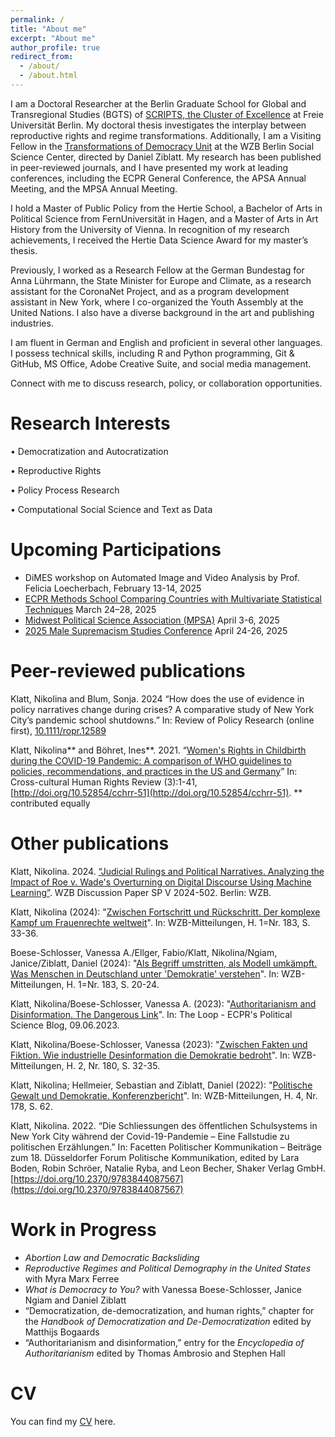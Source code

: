 ```yaml
---
permalink: /
title: "About me"
excerpt: "About me"
author_profile: true
redirect_from: 
  - /about/
  - /about.html
---
```


I am a Doctoral Researcher at the Berlin Graduate School for Global and Transregional Studies (BGTS) of [SCRIPTS, the Cluster of Excellence](https://www.scripts-berlin.eu/index.html) at Freie Universität Berlin. My doctoral thesis investigates the interplay between reproductive rights and regime transformations. Additionally, I am a Visiting Fellow in the [Transformations of Democracy Unit](https://wzb.eu/en/research/dynamics-of-political-systems/transformations-of-democracy) at the WZB Berlin Social Science Center, directed by Daniel Ziblatt. My research has been published in peer-reviewed journals, and I have presented my work at leading conferences, including the ECPR General Conference, the APSA Annual Meeting, and the MPSA Annual Meeting.

I hold a Master of Public Policy from the Hertie School, a Bachelor of Arts in Political Science from FernUniversität in Hagen, and a Master of Arts in Art History from the University of Vienna. In recognition of my research achievements, I received the Hertie Data Science Award for my master’s thesis.

Previously, I worked as a Research Fellow at the German Bundestag for Anna Lührmann, the State Minister for Europe and Climate, as a research assistant for the CoronaNet Project, and as a program development assistant in New York, where I co-organized the Youth Assembly at the United Nations. I also have a diverse background in the art and publishing industries.

I am fluent in German and English and proficient in several other languages. I possess technical skills, including R and Python programming, Git & GitHub, MS Office, Adobe Creative Suite, and social media management.

Connect with me to discuss research, policy, or collaboration opportunities.

Research Interests
======
•	Democratization and Autocratization 

•	Reproductive Rights 

•	Policy Process Research

•	Computational Social Science and Text as Data 

Upcoming Participations
======

- DiMES workshop on Automated Image and Video Analysis by Prof. Felicia Loecherbach, February 13-14, 2025
- [ECPR Methods School Comparing Countries with Multivariate Statistical Techniques](https://ecpr.eu/Events/Event/PanelDetails/15613) March 24–28, 2025
- [Midwest Political Science Association (MPSA)](https://www.mpsanet.org/conference/) April 3-6, 2025 
- [2025 Male Supremacism Studies Conference](https://www.theirms.org/conference) April 24-26, 2025


Peer-reviewed publications
======

Klatt, Nikolina and Blum, Sonja. 2024 “How does the use of evidence in policy narratives change during crises? A comparative study of New York City’s pandemic school shutdowns.” In: Review of Policy Research (online first), [10.1111/ropr.12589](https://doi.org/10.1111/ropr.12589) 

Klatt, Nikolina** and Böhret, Ines**. 2021. “[Women's Rights in Childbirth during the COVID-19 Pandemic: A comparison of WHO guidelines to policies, recommendations, and practices in the US and Germany](files/Klatt_Boehret_2021.pdf)” In: Cross-cultural Human Rights Review (3):1-41, [http://doi.org/10.52854/cchrr-51](http://doi.org/10.52854/cchrr-51).
** contributed equally 


Other publications
======

Klatt, Nikolina. 2024. [“Judicial Rulings and Political Narratives. Analyzing the Impact of Roe v. Wade's Overturning on Digital Discourse Using Machine Learning”](https://www.google.com/url?sa=t&source=web&rct=j&opi=89978449&url=https://bibliothek.wzb.eu/pdf/2024/v24-502.pdf&ved=2ahUKEwjAk-a8zYaLAxWE3QIHHYMpFz0QFnoECBIQAQ&usg=AOvVaw3U0xCqSv_gYkZBTFwqmRc-). WZB Discussion Paper SP V 2024-502. Berlin: WZB.

Klatt, Nikolina (2024): "[Zwischen Fortschritt und Rückschritt. Der komplexe Kampf um Frauenrechte weltweit](https://bibliothek.wzb.eu/artikel/2024/f-26070.pdf)". In: WZB-Mitteilungen, H. 1=Nr. 183, S. 33-36.

Boese-Schlosser, Vanessa A./Ellger, Fabio/Klatt, Nikolina/Ngiam, Janice/Ziblatt, Daniel (2024): "[Als Begriff umstritten, als Modell umkämpft. Was Menschen in Deutschland unter 'Demokratie' verstehen](https://bibliothek.wzb.eu/artikel/2024/f-26067.pdf)". In: WZB-Mitteilungen, H. 1=Nr. 183, S. 20-24.

Klatt, Nikolina/Boese-Schlosser, Vanessa A. (2023): "[Authoritarianism and Disinformation. The Dangerous Link](https://theloop.ecpr.eu/disinformation-in-autocratic-governance/)". In: The Loop - ECPR's Political Science Blog, 09.06.2023.

Klatt, Nikolina/Boese-Schlosser, Vanessa (2023): "[Zwischen Fakten und Fiktion. Wie industrielle Desinformation die Demokratie bedroht](https://bibliothek.wzb.eu/artikel/2023/f-25570.pdf)". In: WZB-Mitteilungen, H. 2, Nr. 180, S. 32-35.

Klatt, Nikolina; Hellmeier, Sebastian and Ziblatt, Daniel (2022): "[Politische Gewalt und Demokratie. Konferenzbericht](files/Klatt_Hellmeier_Ziblatt_2022.pdf)". In: WZB-Mitteilungen, H. 4, Nr. 178, S. 62.

Klatt, Nikolina. 2022. “Die Schliessungen des öffentlichen Schulsystems in New York City während der Covid-19-Pandemie – Eine Fallstudie zu politischen Erzählungen.” In: Facetten Politischer Kommunikation – Beiträge zum 18. Düsseldorfer Forum Politische Kommunikation, edited by Lara Boden, Robin Schröer, Natalie Ryba, and Leon Becher, Shaker Verlag GmbH. [https://doi.org/10.2370/9783844087567](https://doi.org/10.2370/9783844087567)


Work in Progress
======
- _Abortion Law and Democratic Backsliding_
- _Reproductive Regimes and Political Demography in the United States_ with Myra Marx Ferree
- _What is Democracy to You?_ with Vanessa Boese-Schlosser, Janice Ngiam and Daniel Ziblatt
- “Democratization, de-democratization, and human rights,” chapter for the _Handbook of Democratization and De-Democratization_ edited by Matthijs Bogaards
- “Authoritarianism and disinformation,” entry for the _Encyclopedia of Authoritarianism_ edited by Thomas Ambrosio and Stephen Hall 

CV
======

You can find my [CV](files/CV_Klatt_Nikolina.pdf) here. 
